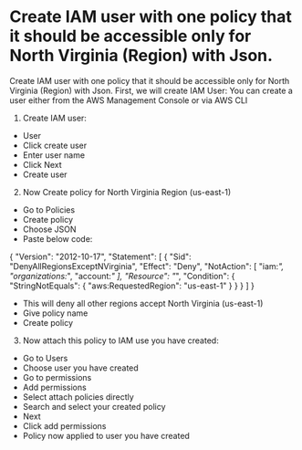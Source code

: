 # Create IAM user with one policy that it should be accessible only for North Virginia (Region) with Json.
Create IAM user with one policy that it should be accessible only for North Virginia (Region) with Json.
First, we will create IAM User:
You can create a user either from the AWS Management Console or via AWS CLI
1.	Create IAM user:
-	User
-	Click create user
-	Enter user name
-	Click Next
-	Create user
 

2.	Now Create policy for North Virginia Region (us-east-1)
-	Go to Policies
-	Create policy
-	Choose JSON
-	Paste below code: 

{
  "Version": "2012-10-17",
  "Statement": [
    {
      "Sid": "DenyAllRegionsExceptNVirginia",
      "Effect": "Deny",
      "NotAction": [
        "iam:*",
        "organizations:*",
        "account:*"
      ],
      "Resource": "*",
      "Condition": {
        "StringNotEquals": {
          "aws:RequestedRegion": "us-east-1"
        }
      }
    }
  ]
}

-	This will deny all other regions accept North Virginia (us-east-1)
-	Give policy name
-	Create policy
 

3.	Now attach this policy to IAM use you have created:
-	Go to Users
-	Choose user you have created
-	Go to permissions
-	Add permissions
-	Select attach policies directly
-	Search and select your created policy
-	Next
-	Click add permissions
-	Policy now applied to user you have created

 


